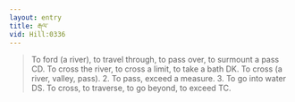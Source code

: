 ```yaml
---
layout: entry
title: རྒལ་
vid: Hill:0336
---
```

> To ford (a river), to travel through, to pass over, to surmount a pass CD. To cross the river, to cross a limit, to take a bath DK. To cross (a river, valley, pass). 2. To pass, exceed a measure. 3. To go into water DS. To cross, to traverse, to go beyond, to exceed TC.
